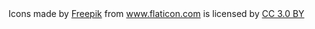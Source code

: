 

<div>Icons made by <a href="https://www.flaticon.com/authors/freepik"
title="Freepik">Freepik</a>
from
<a href="https://www.flaticon.com/" 		    title="Flaticon">www.flaticon.com</a>
is licensed by
<a href="http://creativecommons.org/licenses/by/3.0/" 		    title="Creative Commons BY 3.0" target="_blank">CC 3.0 BY</a></div>
